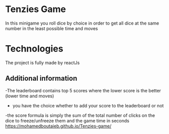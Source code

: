 <h1>Tenzies Game</h1>
In this minigame you roll dice by choice in order to get all dice at the same number in the least possible time and moves

<h1>Technologies</h1>
The project is fully made by reactJs
<h2> Additional information </h2>
-The leaderboard contains top 5 scores where the lower score is the better (lower time and moves)

- you have the choice whether to add your score to the leaderboard or not

-the score formula is simply the sum of the total number of clicks on the dice to freeze/unfreeze them and the game time in seconds
https://mohamedboutaieb.github.io/Tenzies-game/


